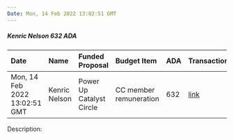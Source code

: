 ```yaml
---
Date: Mon, 14 Feb 2022 13:02:51 GMT
---
```


##### Kenric Nelson 632 ADA

| Date      | Name | Funded Proposal | Budget Item | ADA | Transaction|
| :---        | :---  | :--- | :--- | :--- | :--- |
| Mon, 14 Feb 2022 13:02:51 GMT | Kenric Nelson | Power Up Catalyst Circle | CC member remuneration | 632 | [link](https://cardanoscan.io/transaction/d8ab359dbb4ed6640b71e0788bc8d537100a7de3db9f2383e049e1bb57f0b01f)|

Description: 
